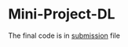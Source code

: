 # Mini-Project-DL

The final code is in [submission](https://github.com/Garimagupta85/Mini-Project-DL/blob/main/submission.ipynb) file
